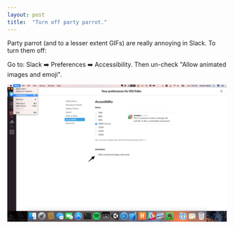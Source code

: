 ```yaml
---
layout: post
title:  "Turn off party parrot."
---
```


Party parrot (and to a lesser extent GIFs) are really annoying in Slack. To turn them off:

Go to: Slack ➡️ Preferences ➡️ Accessibility. Then un-check "Allow animated images and emoji".


![No parrot](/img/party-parrot/no.png)
